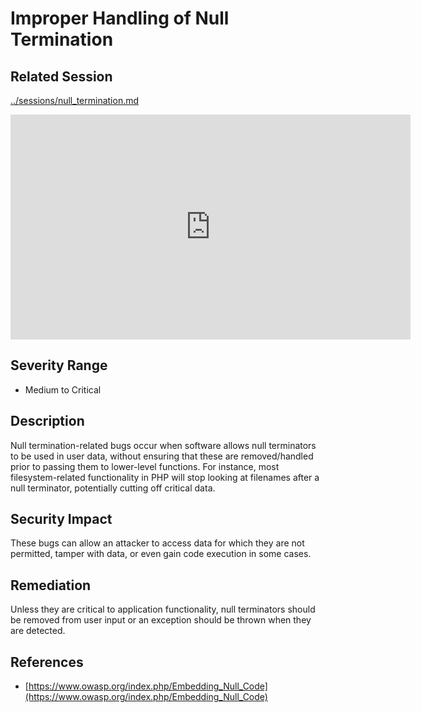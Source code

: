 Improper Handling of Null Termination
=====================================

Related Session
---------------

[../sessions/null_termination.md](../sessions/null_termination.md)

<iframe id="ytplayer" type="text/html" width="640" height="360" src="https://www.youtube-nocookie.com/embed/xCcVjgTbycM?rel=0&autoplay=0&origin=https://hacker101.com" frameborder="0"></iframe>

Severity Range
--------------

- Medium to Critical

Description
-----------

Null termination-related bugs occur when software allows null terminators to be used in user data, without ensuring that these are removed/handled prior to passing them to lower-level functions.  For instance, most filesystem-related functionality in PHP will stop looking at filenames after a null terminator, potentially cutting off critical data.

Security Impact
---------------

These bugs can allow an attacker to access data for which they are not permitted, tamper with data, or even gain code execution in some cases.

Remediation
-----------

Unless they are critical to application functionality, null terminators should be removed from user input or an exception should be thrown when they are detected.

References
----------

- [https://www.owasp.org/index.php/Embedding_Null_Code](https://www.owasp.org/index.php/Embedding_Null_Code)
